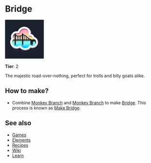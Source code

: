 # Bridge

![](../images/item.bridge.png)

**Tier**: 2

The majestic road-over-nothing, perfect for trolls and billy goats alike.

## How to make?

* Combine [Monkey Branch](/wiki/elements/monkey-branch) and [Monkey Branch](/wiki/elements/monkey-branch) to make [Bridge](/wiki/elements/bridge). This process is known as [Make Bridge](/wiki/recipes/make-bridge).

## See also

* [Games](/wiki/games)
* [Elements](/wiki/elements)
* [Recipes](/wiki/recipes)
* [Wiki](/wiki/index)
* [Learn](/learn/index)